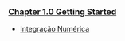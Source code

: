 ### [Chapter 1.0 Getting Started](http://nbviewer.jupyter.org/github/jckantor/CBE30338/blob/master/notebooks/01.00-Getting-Started.ipynb)

- [Integração Numérica](https://nbviewer.org/github/profpaulonascimento/calculonumerico/blob/main/notebooks/GCET059%20integracao.ipynb)
